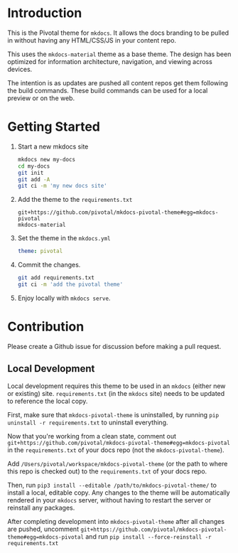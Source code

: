 # Introduction

This is the Pivotal theme for `mkdocs`.
It allows the docs branding to be pulled in without having any HTML/CSS/JS in your content repo.

This uses the `mkdocs-material` theme as a base theme.
The design has been optimized for information architecture, navigation, and viewing across devices.

The intention is as updates are pushed all content repos get them following the build commands.
These build commands can be used for a local preview or on the web.

# Getting Started

1. Start a new mkdocs site

   ```bash
   mkdocs new my-docs
   cd my-docs
   git init
   git add -A
   git ci -m 'my new docs site'
   ```

1. Add the theme to the `requirements.txt`

   ```
   git+https://github.com/pivotal/mkdocs-pivotal-theme#egg=mkdocs-pivotal
   mkdocs-material
   ```

1. Set the theme in the `mkdocs.yml`

   ```yaml
   theme: pivotal
   ```

1. Commit the changes.

   ```bash
   git add requirements.txt
   git ci -m 'add the pivotal theme'
   ```

1. Enjoy locally with `mkdocs serve`.

# Contribution

Please create a Github issue for discussion 
before making a pull request.

## Local Development

Local development requires this theme 
to be used in an `mkdocs` (either new or existing) site.
`requirements.txt` (in the `mkdocs` site) needs to be updated to reference the local copy.

First, make sure that `mkdocs-pivotal-theme` is uninstalled,
by running `pip uninstall -r requirements.txt` to uninstall everything.

Now that you're working from a clean state,
comment out `git+https://github.com/pivotal/mkdocs-pivotal-theme#egg=mkdocs-pivotal` 
in the `requirements.txt` of your docs repo (not the `mkdocs-pivotal-theme`).

Add `/Users/pivotal/workspace/mkdocs-pivotal-theme` (or the path to where this repo is checked out)
to the `requirements.txt` of your docs repo.

Then, run `pip3 install --editable /path/to/mkdocs-pivotal-theme/`
to install a local, editable copy.
Any changes to the theme will be automatically rendered in your `mkdocs` server,
without having to restart the server or reinstall any packages.

After completing development into `mkdocs-pivotal-theme`
after all changes are pushed,
uncomment `git+https://github.com/pivotal/mkdocs-pivotal-theme#egg=mkdocs-pivotal`
and run `pip install --force-reinstall -r requirements.txt`


